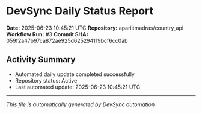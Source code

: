 # DevSync Daily Status Report

**Date:** 2025-06-23 10:45:21 UTC
**Repository:** apariitmadras/country_api
**Workflow Run:** #3
**Commit SHA:** 059f2a47b97ca872ae925d625294119bcf6cc0ab

## Activity Summary
- Automated daily update completed successfully
- Repository status: Active
- Last automated update: 2025-06-23 10:45:21 UTC

---
*This file is automatically generated by DevSync automation*
